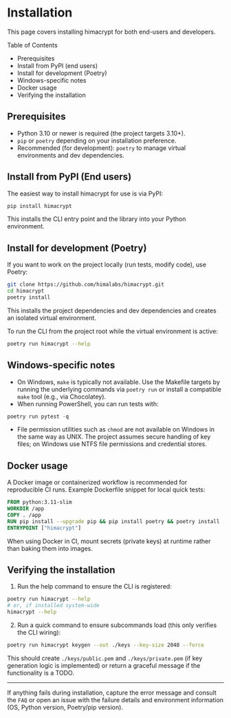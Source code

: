 # Installation

This page covers installing himacrypt for both end-users and developers.

Table of Contents
- Prerequisites
- Install from PyPI (end users)
- Install for development (Poetry)
- Windows-specific notes
- Docker usage
- Verifying the installation

## Prerequisites

- Python 3.10 or newer is required (the project targets 3.10+).
- `pip` or `poetry` depending on your installation preference.
- Recommended (for development): `poetry` to manage virtual environments and dev dependencies.

## Install from PyPI (End users)

The easiest way to install himacrypt for use is via PyPI:

```bash
pip install himacrypt
```

This installs the CLI entry point and the library into your Python environment.

## Install for development (Poetry)

If you want to work on the project locally (run tests, modify code), use Poetry:

```bash
git clone https://github.com/himalabs/himacrypt.git
cd himacrypt
poetry install
```

This installs the project dependencies and dev dependencies and creates an isolated virtual environment.

To run the CLI from the project root while the virtual environment is active:

```bash
poetry run himacrypt --help
```

## Windows-specific notes

- On Windows, `make` is typically not available. Use the Makefile targets by running the underlying commands via `poetry run` or install a compatible `make` tool (e.g., via Chocolatey).
- When running PowerShell, you can run tests with:

```powershell
poetry run pytest -q
```

- File permission utilities such as `chmod` are not available on Windows in the same way as UNIX. The project assumes secure handling of key files; on Windows use NTFS file permissions and credential stores.

## Docker usage

A Docker image or containerized workflow is recommended for reproducible CI runs. Example Dockerfile snippet for local quick tests:

```dockerfile
FROM python:3.11-slim
WORKDIR /app
COPY . /app
RUN pip install --upgrade pip && pip install poetry && poetry install --no-dev
ENTRYPOINT ["himacrypt"]
```

When using Docker in CI, mount secrets (private keys) at runtime rather than baking them into images.

## Verifying the installation

1. Run the help command to ensure the CLI is registered:

```bash
poetry run himacrypt --help
# or, if installed system-wide
himacrypt --help
```

2. Run a quick command to ensure subcommands load (this only verifies the CLI wiring):

```bash
poetry run himacrypt keygen --out ./keys --key-size 2048 --force
```

This should create `./keys/public.pem` and `./keys/private.pem` (if key generation logic is implemented) or return a graceful message if the functionality is a TODO.

---

If anything fails during installation, capture the error message and consult the `FAQ` or open an issue with the failure details and environment information (OS, Python version, Poetry/pip version).
